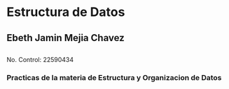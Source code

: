 <h1>Estructura de Datos</h1>
<h2>Ebeth Jamin Mejia Chavez</h2>
<h2></h2>No. Control: 22590434</h2>

### Practicas de la materia de Estructura y Organizacion de Datos
